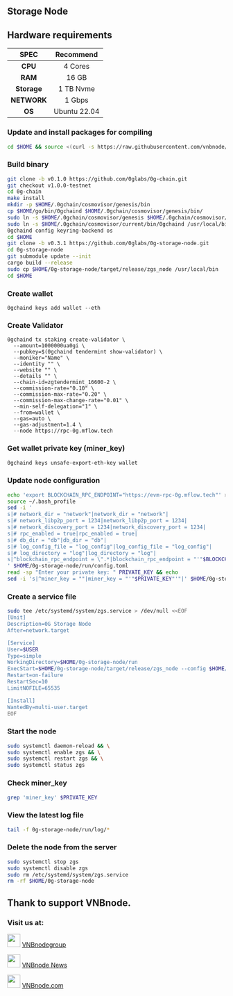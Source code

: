 ## Storage Node

## Hardware requirements
|   SPEC      |       Recommend          |
| :---------: | :-----------------------:|
|   **CPU**   |        4 Cores           |
|   **RAM**   |        16 GB             |
| **Storage** |        1 TB Nvme         |
| **NETWORK** |        1 Gbps            |
|   **OS**    |        Ubuntu 22.04      |

### Update and install packages for compiling
```bash
cd $HOME && source <(curl -s https://raw.githubusercontent.com/vnbnode/binaries/main/update-binary.sh) && source <(curl -s https://raw.githubusercontent.com/vnbnode/binaries/main/rust-install.sh)
```

### Build binary
```bash
git clone -b v0.1.0 https://github.com/0glabs/0g-chain.git
git checkout v1.0.0-testnet
cd 0g-chain
make install
mkdir -p $HOME/.0gchain/cosmovisor/genesis/bin
cp $HOME/go/bin/0gchaind $HOME/.0gchain/cosmovisor/genesis/bin/
sudo ln -s $HOME/.0gchain/cosmovisor/genesis $HOME/.0gchain/cosmovisor/current -f
sudo ln -s $HOME/.0gchain/cosmovisor/current/bin/0gchaind /usr/local/bin/0gchaind -f
0gchaind config keyring-backend os
cd $HOME
git clone -b v0.3.1 https://github.com/0glabs/0g-storage-node.git
cd 0g-storage-node
git submodule update --init
cargo build --release
sudo cp $HOME/0g-storage-node/target/release/zgs_node /usr/local/bin
cd $HOME
```

### Create wallet
```
0gchaind keys add wallet --eth
```
### Create Validator
```
0gchaind tx staking create-validator \
  --amount=1000000ua0gi \
  --pubkey=$(0gchaind tendermint show-validator) \
  --moniker="Name" \
  --identity "" \
  --website "" \
  --details "" \
  --chain-id=zgtendermint_16600-2 \
  --commission-rate="0.10" \
  --commission-max-rate="0.20" \
  --commission-max-change-rate="0.01" \
  --min-self-delegation="1" \
  --from=wallet \
  --gas=auto \
  --gas-adjustment=1.4 \
  --node https://rpc-0g.mflow.tech
```

### Get wallet private key (miner_key)
```bash
0gchaind keys unsafe-export-eth-key wallet
```

### Update node configuration
```bash
echo 'export BLOCKCHAIN_RPC_ENDPOINT="https://evm-rpc-0g.mflow.tech"' >> ~/.bash_profile
source ~/.bash_profile
sed -i '
s|# network_dir = "network"|network_dir = "network"|
s|# network_libp2p_port = 1234|network_libp2p_port = 1234|
s|# network_discovery_port = 1234|network_discovery_port = 1234|
s|# rpc_enabled = true|rpc_enabled = true|
s|# db_dir = "db"|db_dir = "db"|
s|# log_config_file = "log_config"|log_config_file = "log_config"|
s|# log_directory = "log"|log_directory = "log"|
s|^blockchain_rpc_endpoint = \".*|blockchain_rpc_endpoint = "'"$BLOCKCHAIN_RPC_ENDPOINT"'"|
' $HOME/0g-storage-node/run/config.toml
read -sp "Enter your private key: " PRIVATE_KEY && echo
sed -i 's|^miner_key = ""|miner_key = "'"$PRIVATE_KEY"'"|' $HOME/0g-storage-node/run/config.toml
```

### Create a service file
```bash
sudo tee /etc/systemd/system/zgs.service > /dev/null <<EOF
[Unit]
Description=0G Storage Node
After=network.target

[Service]
User=$USER
Type=simple
WorkingDirectory=$HOME/0g-storage-node/run
ExecStart=$HOME/0g-storage-node/target/release/zgs_node --config $HOME/0g-storage-node/run/config.toml
Restart=on-failure
RestartSec=10
LimitNOFILE=65535

[Install]
WantedBy=multi-user.target
EOF
```

### Start the node
```bash
sudo systemctl daemon-reload && \
sudo systemctl enable zgs && \
sudo systemctl restart zgs && \
sudo systemctl status zgs
```

### Check miner_key
```bash
grep 'miner_key' $PRIVATE_KEY
```

### View the latest log file
```bash
tail -f 0g-storage-node/run/log/*
```

### Delete the node from the server
```bash
sudo systemctl stop zgs
sudo systemctl disable zgs
sudo rm /etc/systemd/system/zgs.service
rm -rf $HOME/0g-storage-node
```

## Thank to support VNBnode.
### Visit us at:

<img src="https://user-images.githubusercontent.com/50621007/183283867-56b4d69f-bc6e-4939-b00a-72aa019d1aea.png" width="30"/> <a href="https://t.me/VNBnodegroup" target="_blank">VNBnodegroup</a>

<img src="https://user-images.githubusercontent.com/50621007/183283867-56b4d69f-bc6e-4939-b00a-72aa019d1aea.png" width="30"/> <a href="https://t.me/Vnbnode" target="_blank">VNBnode News</a>

<img src="https://github.com/vnbnode/binaries/blob/main/Logo/VNBnode.jpg" width="30"/> <a href="https://VNBnode.com" target="_blank">VNBnode.com</a>

